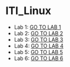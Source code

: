 # ITI_Linux

- Lab 1: [GO TO LAB 1](./lab1/lab_1.md)
- Lab 2: [GO TO LAB 2](./lab2/lab_2.md)
- Lab 3: [GO TO LAB 3](./lab3/lab_3.md)
- Lab 4: [GO TO LAB 4](./lab4/lab_4.md)
- Lab 5: [GO TO LAB 5](./lab5/lab_5.md)
- Lab 6: [GO TO LAB 6](./lab6/lab_6.md)
